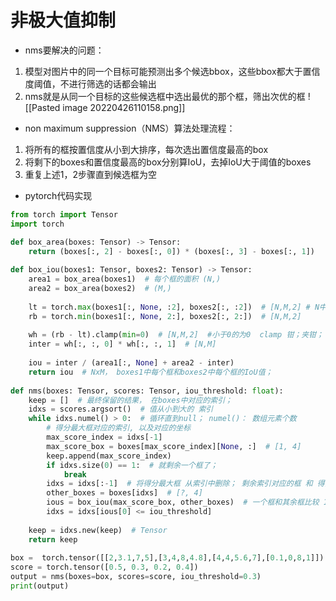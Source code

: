 # 非极大值抑制
- nms要解决的问题：
1. 模型对图片中的同一个目标可能预测出多个候选bbox，这些bbox都大于置信度阈值，不进行筛选的话都会输出
2. nms就是从同一个目标的这些候选框中选出最优的那个框，筛出次优的框
![[Pasted image 20220426110158.png]]
- non maximum suppression（NMS）算法处理流程：
1. 将所有的框按置信度从小到大排序，每次选出置信度最高的box
2. 将剩下的boxes和置信度最高的box分别算IoU，去掉IoU大于阈值的boxes
3. 重复上述1，2步骤直到候选框为空

- pytorch代码实现
```python
from torch import Tensor
import torch

def box_area(boxes: Tensor) -> Tensor:
    return (boxes[:, 2] - boxes[:, 0]) * (boxes[:, 3] - boxes[:, 1])
 
def box_iou(boxes1: Tensor, boxes2: Tensor) -> Tensor:
    area1 = box_area(boxes1)  # 每个框的面积 (N,)
    area2 = box_area(boxes2)  # (M,)
 
    lt = torch.max(boxes1[:, None, :2], boxes2[:, :2])  # [N,M,2] # N中一个和M个比较； 所以由N，M 个
    rb = torch.min(boxes1[:, None, 2:], boxes2[:, 2:])  # [N,M,2]
 
    wh = (rb - lt).clamp(min=0)  # [N,M,2]  #小于0的为0  clamp 钳；夹钳；
    inter = wh[:, :, 0] * wh[:, :, 1]  # [N,M]  
 
    iou = inter / (area1[:, None] + area2 - inter)
    return iou  # NxM， boxes1中每个框和boxes2中每个框的IoU值；
 
def nms(boxes: Tensor, scores: Tensor, iou_threshold: float):
    keep = []  # 最终保留的结果， 在boxes中对应的索引；
    idxs = scores.argsort()  # 值从小到大的 索引
    while idxs.numel() > 0:  # 循环直到null； numel()： 数组元素个数
        # 得分最大框对应的索引, 以及对应的坐标
        max_score_index = idxs[-1]
        max_score_box = boxes[max_score_index][None, :]  # [1, 4]
        keep.append(max_score_index)
        if idxs.size(0) == 1:  # 就剩余一个框了；
            break
        idxs = idxs[:-1]  # 将得分最大框 从索引中删除； 剩余索引对应的框 和 得分最大框 计算IoU；
        other_boxes = boxes[idxs]  # [?, 4]
        ious = box_iou(max_score_box, other_boxes)  # 一个框和其余框比较 1XM
        idxs = idxs[ious[0] <= iou_threshold]
 
    keep = idxs.new(keep)  # Tensor
    return keep
 
box =  torch.tensor([[2,3.1,7,5],[3,4,8,4.8],[4,4,5.6,7],[0.1,0,8,1]]) 
score = torch.tensor([0.5, 0.3, 0.2, 0.4])
output = nms(boxes=box, scores=score, iou_threshold=0.3)
print(output)
```